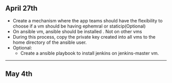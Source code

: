## April 27th
* Create a mechanism where the app teams should have the flexibility to choose if a vm should be having ephemral or staticip(Optional)
* On ansible vm, ansible should be installed . Not on other vms
* During this process, copy the private key created into all vms to the home directory of the ansible user.
* Optional:
    * Create a ansible playbook to install jenkins on jenkins-master vm.
------
## May 4th